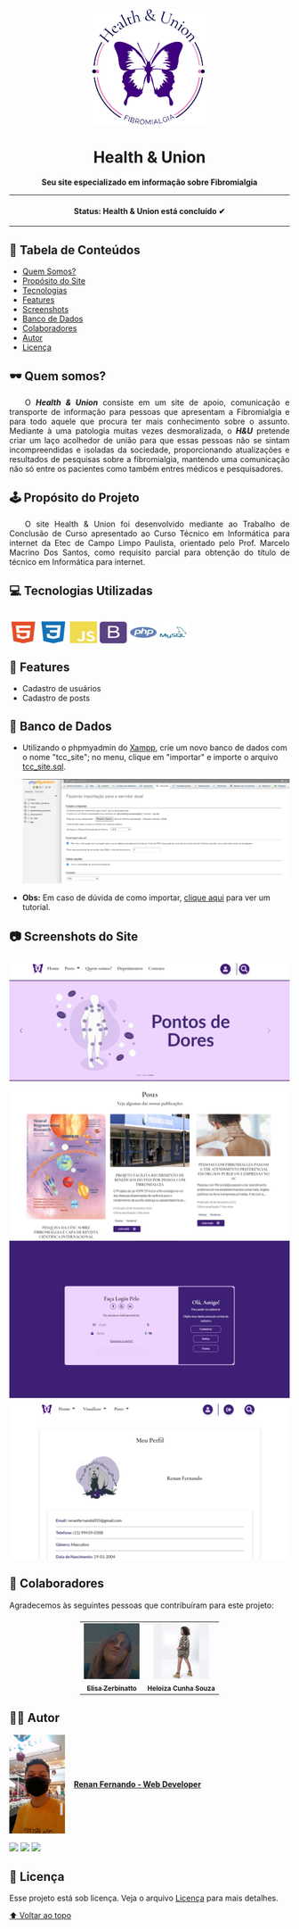 <img style="width: 15em; display: flex; margin-right: auto !important;
  margin-left: auto !important;" src="frontend/assets/svg/Fibromialgia_logo.svg" alt="Logo do Site Health & Union">

<h1 id="health&Union" style="text-align: center"><strong>Health & Union</strong></h1>

<p style="text-align: center"><strong>Seu site especializado em informação sobre Fibromialgia</strong></p>

---

<h4 align="center"><strong>Status:</strong> Health & Union está concluído ✔ </h4>

---

<h2>🔗 Tabela de Conteúdos</h2>

<ul>
    <li><a href="#quemSomos">Quem Somos?</a></li>
    <li><a href="#proposito">Propósito do Site</a></li>
    <li><a href="#tecnologias">Tecnologias</a></li>
    <li><a href="#features">Features</a></li>
    <li><a href="#screenshots">Screenshots</a></li>
    <li><a href="#bancoDados">Banco de Dados</a></li>
    <li><a href="#colaboradores">Colaboradores</a></li>
    <li><a href="#autor">Autor</a></li>
    <li><a href="#licenca">Licença</a></li>
</ul>

<h2 id="quemSomos">🕶 Quem somos?</h2>

<p style="text-indent: 2em; text-align:justify;">O <strong><i>Health & Union</i></strong> consiste em um site de apoio, comunicação e transporte de informação para pessoas que apresentam a Fibromialgia e para todo aquele que procura ter mais conhecimento sobre o assunto. Mediante à uma patologia muitas vezes desmoralizada, o <strong><i>H&U</i></strong> pretende criar um laço acolhedor de união para que essas pessoas não se sintam incompreendidas e isoladas da sociedade, proporcionando atualizações e resultados de pesquisas sobre a fibromialgia, mantendo uma comunicação não só entre os pacientes como também entres médicos e pesquisadores.</p>

<h2 id="proposito">🕹 Propósito do Projeto</h2>

<p style="text-indent: 2em; text-align:justify;">O site Health & Union foi desenvolvido mediante ao Trabalho de Conclusão de Curso apresentado ao Curso Técnico em Informática para internet da Etec de Campo Limpo Paulista, orientado pelo Prof. Marcelo Macrino Dos Santos, como requisito parcial para obtenção do título de técnico em Informática para internet.</p>

<h2 id="tecnologias">💻 Tecnologias Utilizadas</h2>

<div style="display: inline_block"><br>
    <img align="center" alt="Rafa-HTML" height="40" width="50" src="https://raw.githubusercontent.com/devicons/devicon/master/icons/html5/html5-plain.svg">
    <img align="center" alt="Rafa-CSS" height="40" width="50" src="https://raw.githubusercontent.com/devicons/devicon/master/icons/css3/css3-plain.svg">
  <img align="center" alt="Rafa-Js" height="40" width="50" src="https://raw.githubusercontent.com/devicons/devicon/master/icons/javascript/javascript-plain.svg">
  <img align="center" alt="Rafa-Python" height="40" width="50" src="https://raw.githubusercontent.com/devicons/devicon/master/icons/bootstrap/bootstrap-plain.svg">
  <img align="center" alt="Rafa-Python" height="40" width="50" src="https://raw.githubusercontent.com/devicons/devicon/master/icons/php/php-plain.svg">
  <img align="center" alt="Rafa-Python" height="40" width="50" src="https://raw.githubusercontent.com/devicons/devicon/master/icons/mysql/mysql-plain-wordmark.svg">
</div>
<h2 id="features">📝 Features</h2>

<ul>
    <li>Cadastro de usuários</li>
    <li>Cadastro de posts</li>
</ul>

<h2 id="bancoDados">🎲 Banco de Dados</h2>

<ul>
    <li><p>Utilizando o phpmyadmin do <a href="https://www.apachefriends.org/pt_br/index.html">Xampp</a>, crie um novo banco de dados com o nome "tcc_site"; no menu, clique em "importar" e importe o arquivo <a href="tcc_site.sql">tcc_site.sql</a>.</p></li>
    <img src="frontend/assets/png/tcc_site_importar_sql.png" alt="Screenshot da página de importar do phpMyadmin">
    <li><p><strong>Obs:</strong> Em caso de dúvida de como importar, <a href="https://www.youtube.com/watch?v=mFI88qPAdJI">clique aqui</a> para ver um tutorial.</p></li>
</ul>

<h2 id="screenshots">📷 Screenshots do Site</h2>

<img src="frontend/assets/png/homePage01.png" alt="Logo do Site Health & Union">

<img src="frontend/assets/png/homePage02.png" alt="Logo do Site Health & Union">

<img src="frontend/assets/png/homePage03.png" alt="Logo do Site Health & Union">

<img src="frontend/assets/png/homePage04.png" alt="Logo do Site Health & Union">

<h2 id="colaboradores">🤝 Colaboradores</h2>

<p>Agradecemos às seguintes pessoas que contribuíram para este projeto:</p>

<table style="display: flex; justify-content: center !important;">
  <tr>
    <td align="center">
      <a href="https://www.instagram.com/elxsw_/">
        <img src="frontend/assets/jpeg/ElisaZerbinatto.jpg" width="100px;" alt="Foto Elisa no Instagram"/><br>
        <sub>
          <b>Elisa Zerbinatto</b>
        </sub>
      </a>
    </td>
    <td align="center">
      <a href="https://www.instagram.com/h.souzc/">
        <img src="frontend/assets/jpeg/HeloizaCunha.jpg" width="100px;"/><br>
        <sub>
          <b>Heloiza Cunha Souza</b>
        </sub>
      </a>
    </td>
  </tr>
</table>

<h2 id="autor">👨‍💻 Autor</h2>
<a style="display: flex; align-items: center; margin-bottom: 1rem;" href="https:github.com/devRenanFernando">
<img src="frontend/assets/jpeg/RenanFernando.jpg" width="100px;" alt="Foto de Renan Fernando" style="margin-right: 1rem;" />
<p align="center"> <strong>Renan Fernando - Web Developer</strong> </p>
</a>

<div style="display: block; align-items: center;"> 
  <a href="https://instagram.com/renan_rosmaninho" target="_blank"><img src="https://img.shields.io/badge/-Instagram-%23E4405F?style=for-the-badge&logo=instagram&logoColor=white" target="_blank"></a>
  <a href = "mailto:renanfernando055@gmail.com"><img src="https://img.shields.io/badge/-Gmail-%23333?style=for-the-badge&logo=gmail&logoColor=white" target="_blank"></a>
  <a href="#" target="_blank"><img src="https://img.shields.io/badge/-LinkedIn-%230077B5?style=for-the-badge&logo=linkedin&logoColor=white" target="_blank"></a>
</div>

<h2 id="licenca">📝 Licença</h2>

<p>Esse projeto está sob licença. Veja o arquivo <a href="LICENSE.md">Licença</a> para mais detalhes.</p>

[⬆ Voltar ao topo](#health&Union)
